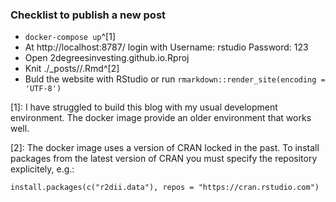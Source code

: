 ### Checklist to publish a new post

* `docker-compose up`^[1]
* At http://localhost:8787/ login with Username: rstudio Password: 123
* Open 2degreesinvesting.github.io.Rproj
* Knit ./\_posts/<blogname>/<blogname>.Rmd^[2]
* Buld the website with RStudio or run `rmarkdown::render_site(encoding = 'UTF-8')`

[1]: I have struggled to build this blog with my usual development
environment. The docker image provide an older environment that works well.

[2]: The docker image uses a version of CRAN locked in the past. To
install packages from the latest version of CRAN you must specify the
repository explicitely, e.g.:

    install.packages(c("r2dii.data"), repos = "https://cran.rstudio.com")


